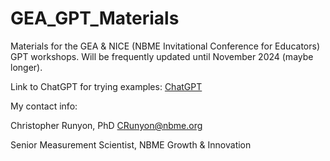 # GEA_GPT_Materials
Materials for the GEA & NICE (NBME Invitational Conference for Educators) GPT workshops. Will be frequently updated until November 2024 (maybe longer).

Link to ChatGPT for trying examples: [ChatGPT](https://chatgpt.com/)

My contact info:

Christopher Runyon, PhD [CRunyon@nbme.org](mailto:CRunyon@nbme.org)

Senior Measurement Scientist, NBME Growth & Innovation
